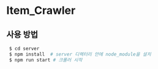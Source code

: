 # Item_Crawler

## 사용 방법
``` bash
 $ cd server
 $ npm install  # server 디렉터리 안에 node_module을 설치
 $ npm run start # 크롤러 시작
```

